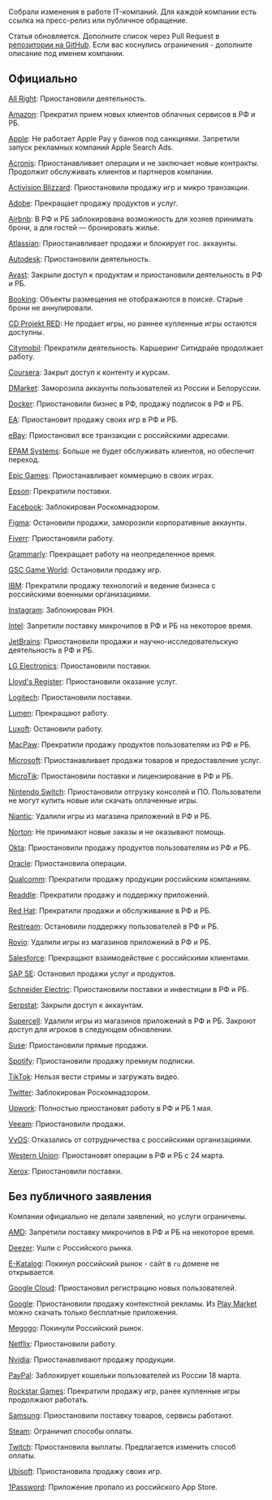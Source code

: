 Собрали изменения в работе IT-компаний. Для каждой компании есть ссылка на пресс-релиз или публичное обращение.

Статья обновляется. Дополните список через Pull Request в [репозитории на GitHub](https://github.com/sparrowcode/Articles/blob/main/ru/articles/sanctions-it-companies.md). Если вас коснулись ограничения - дополните описание под именем компании.

## Официально

[All Right](https://allright.com/ru/bye): Приостановили деятельность.

[Amazon](https://www.aboutamazon.com/news/community/amazons-assistance-in-ukraine): Прекратил прием новых клиентов облачных сервисов в РФ и РБ.

[Apple](https://www.buzzfeednews.com/article/sarahemerson/apple-responds-ukraine-russia-rt-sputnik-maps/): Не работает Apple Pay у банков под санкциями. Запретили запуск рекламных компаний Apple Search Ads.

[Acronis](https://www.acronis.com/en-us/blog/posts/acronis-suspends-all-operations-in-russia/): Приостанавливает операции и не заключает новые контракты. Продолжит обслуживать клиентов и партнеров компании.

[Activision Blizzard](https://www.activisionblizzard.com/newsroom/2022/03/supporting-the-ukrainian-people): Приостановили продажу игр и микро транзакции.

[Adobe](https://blog.adobe.com/en/publish/2022/03/04/adobe-stops-all-new-sales-in-russia): Прекращает продажу продуктов и услуг. 

[Airbnb](https://news.airbnb.com/airbnbs-actions-in-response-to-the-ukraine-crisis/): В РФ и РБ заблокирована возможность для хозяев принимать брони, а для гостей — бронировать жилье. 

[Atlassian](https://www.atlassian.com/blog/announcements/atlassian-stands-with-ukraine): Приостанавливает продажи и блокирует гос. аккаунты. 

[Autodesk](https://adsknews.autodesk.com/views/crisis-in-ukraine): Приостановили деятельность.

[Avast](https://blog.avast.com/avast-response-to-war-in-ukraine): Закрыли доступ к продуктам и приостановили деятельность в РФ и РБ.

[Booking](https://www.linkedin.com/posts/glennfogel_update-march-4-with-each-passing-day-as-activity-6904768188073275392-st4W/): Объекты размещения не отображаются в поиске. Старые брони не аннулировали.

[CD Projekt RED](https://en.cdprojektred.com/news/important-update-2/): Не продает игры, но раннее купленные игры остаются доступны.

[Citymobil](https://tass.ru/ekonomika/14045749): Прекратили деятельность. Каршеринг Ситидрайв продолжает работу.

[Coursera](https://blog.coursera.org/coursera-response-to-the-humanitarian-crisis-in-ukraine?utm_source=tw&utm_medium=social&utm_campaign=blog_courseraresponsetothehumanitariancrisisinukraine_03042022): Закрыт доступ к контенту и курсам. 

[DMarket](https://twitter.com/dmarket/status/1497952451726565383): Заморозила аккаунты пользователей из России и Белоруссии. 

[Docker](https://www.docker.com/blog/dockers-response-to-the-invasion-of-ukraine/): Приостановили бизнес в РФ, продажу подписок в РФ и РБ.

[EA](https://www.ea.com/news/update-on-electronic-arts-titles-in-russia-and-belarus): Приостановит продажу своих игр в РФ и РБ.

[eBay](https://export.ebay.com/ru/seller-updates/ebay-news/seller-performance-protection2022/): Приостановил все транзакции с российскими адресами.

[EPAM Systems](https://www.epam.com/about/newsroom/press-releases/2022/epam-provides-update-on-ukraine): Больше не будет обслуживать клиентов, но обеспечит переход. 

[Epic Games](https://twitter.com/EpicNewsroom/status/1500236775448588295): Приостанавливает коммерцию в своих играх.

[Epson](https://global.epson.com/newsroom/2022/news_20220309.html): Прекратили поставки.

[Facebook](https://rkn.gov.ru/news/rsoc/news74156.htm): Заблокирован Роскомнадзором.

[Figma](https://www.figma.com/blog/our-response-to-ukraine/): Остановили продажи, заморозили корпоративные аккаунты.

[Fiverr](https://blog.fiverr.com/post/fiverr-suspends-business-in-russia): Приостановили работу. 

[Grammarly](https://www.grammarly.com/stand-with-ukraine/): Прекращает работу на неопределенное время. 

[GSC Game World](https://vk.com/gscgameworld?w=wall-172971040_54303): Остановили продажу игр.

[IBM](https://newsroom.ibm.com/War-in-Ukraine-Supporting-IBMers/): Прекратили продажу технологий и ведение бизнеса с российскими военными организациями. 

[Instagram](https://rkn.gov.ru/news/rsoc/news74176.htm): Заблокирован РКН.

[Intel](https://twitter.com/intelnews/status/1499531394871083015): Запретили поставку микрочипов в РФ и РБ на некоторое время.

[JetBrains](https://blog.jetbrains.com/blog/2022/03/11/jetbrains-statement-on-ukraine/): Приостановили продажи и научно-исследовательскую деятельность в РФ и РБ.

[LG Electronics](https://www.lgnewsroom.com/2022/03/lg-suspends-shipments-to-russia/): Приостановили поставки.

[Lloyd's Register](https://www.lr.org/en/latest-news/lr-withdraws-services-to-russia/): Приостановили оказание услуг.

[Logitech](https://blog.logitech.com/2022/03/07/ukraine/): Приостановили поставки.

[Lumen](https://news.lumen.com/RussiaUkraine): Прекращают работу.

[Luxoft](https://www.luxoft.com/pr/we-stand-united-with-ukraine/): Остановили работу.

[MacPaw](https://twitter.com/MacPaw/status/1500064795579588609): Прекратили продажу продуктов пользователям из РФ и РБ.

[Microsoft](ttps://blogs.microsoft.com/on-the-issues/2022/03/04/microsoft-suspends-russia-sales-ukraine-conflict/): Приостанавливает продажи товаров и предоставление услуг. 

[MicroTik](https://twitter.com/mikrotik_com/status/1500806788727386114): Приостановили поставки и лицензирование в РФ и РБ.

[Nintendo Switch](https://www.nintendo.ru/-/-Nintendo--11593.html): Приостановили отгрузку консолей и ПО. Пользователи не могут купить новые или скачать оплаченные игры.

[Niantic](https://twitter.com/NianticLabs/status/1502120716665118725): Удалили игры из магазина приложений в РФ и РБ.

[Norton](https://support.norton.com/sp/ru/ru/home/current/info?inid=support-nav_support-homepage): Не принимают новые заказы и не оказывают помощь.

[Okta](https://www.okta.com/blog/2022/03/okta-stands-with-ukraine/): Приостановили продажу продуктов пользователям из РФ и РБ.

[Oracle](https://twitter.com/Oracle/status/1499058658583490568): Приостановила операции.

[Qualcomm](https://twitter.com/Qualcomm/status/1504137445771661313): Прекратили продажу продукции российским компаниям.

[Readdle](https://readdle.com/ru/no-service-russia): Прекратили продажу и поддержку приложений.

[Red Hat](https://www.redhat.com/en/blog/red-hats-response-war-ukraine): Прекратили продажи и обслуживание в РФ и РБ.

[Restream](https://restream.io/stop-war): Остановили поддержку пользователей в РФ и РБ.

[Rovio](https://www.rovio.com/articles/rovio-removes-its-games-from-app-stores-in-russia-and-belarus/): Удалили игры из магазинов приложений в РФ и РБ.

[Salesforce](https://www.salesforce.com/news/stories/standing-with-ukraine/): Прекращают взаимодействие с российскими клиентами.

[SAP SE](https://news.sap.com/2022/03/standing-in-solidarity/): Остановил продажи услуг и продуктов.

[Schneider Electric](https://www.se.com/ww/en/about-us/newsroom/news/press-releases/an-update-on-ukraine-russia-and-belarus-623333c931dba0100d4f745f): Приостановили поставки и инвестиции в РФ и РБ.

[Serpstat](https://serpstat.com/rf_ban/): Закрыли доступ к аккаунтам.

[Supercell](https://twitter.com/supercell/status/1501533775410470912): Удалили игры из магазинов приложений в РФ и РБ. Закроют доступ для игроков в следующем обновлении.

[Suse](https://www.suse.com/c/standing-with-ukraine/): Приостановили прямые продажи.

[Spotify](https://support.spotify.com/ru-ru/contact-spotify-support/?nosignup=true): Приостановили продажу премиум подписки.

[TikTok](https://twitter.com/TikTokComms/status/1500535437861048320): Нельзя вести стримы и загружать видео.

[Twitter](https://vc.ru/social/375177-roskomnadzor-zablokiroval-twitter-v-rossii): Заблокирован Роскомнадзором.

[Upwork](https://twitter.com/Upwork/status/1500837282210672640): Полностью приостановят работу в РФ и РБ 1 мая.

[Veeam](https://www.veeam.com/blog/142834.html): Приостановили продажи.

[VyOS](https://blog.vyos.io/global-security-issue-with-russian-federation-invasion-into-ukraine): Отказались от сотрудничества с российскими организациями.

[Western Union](https://ir.westernunion.com/news/archived-press-releases/press-release-details/2022/Western-Union-Suspends-Operations-in-Russia-and-Belarus/default.aspx): Приостановят операции в РФ и РБ с 24 марта.

[Xerox](https://www.news.xerox.com/news/xerox-releases-statement-on-conflict-in-ukraine): Приостановили поставки.

## Без публичного заявления

Компании официально не делали заявлений, но услуги ограничены.

[AMD](https://videocardz.com/newz/intel-and-amd-officially-confirm-all-shipments-to-russia-and-belarus-have-been-suspended/): Запретили поставку микрочипов в РФ и РБ на некоторое время.  

[Deezer](https://www.newsler.ru/society/2022/03/05/deezer-uhodit-iz-rossii): Ушли с Российского рынка. 

[E-Katalog](https://vc.ru/u/1011282-nikita/375139-ne-zhdite-vyplat-ot-e-katalog): Покинул российский рынок - сайт в `ru` домене не открывается.

[Google Cloud](https://www.businessinsider.com/google-cloud-stops-accepting-new-customers-in-russia-2022-3): Приостановил регистрацию новых пользователей.

[Google](https://www.nytimes.com/2022/03/03/technology/google-ads-russia.html): Приостановили продажу контекстной рекламы. Из [Play Market](https://support.google.com/googleplay/android-developer/answer/11950272) можно скачать только бесплатные приложения. 

[Megogo](https://www.vedomosti.ru/media/articles/2022/03/02/911742-megogo-prekraschaet-deyatelnost): Покинули Российский рынок. 

[Netflix](https://variety.com/2022/digital/news/netflix-suspends-service-russia-ukraine-invasion-1235197390/): Приостановили работу. 

[Nvidia](https://in.pcmag.com/graphics-cards/148243/nvidia-to-stop-all-product-sales-to-russia): Приостанавливают продажу продукции. 

[PayPal](https://www.paypal.com/ru/smarthelp/home): Заблокирует кошельки пользователей из России 18 марта. 

[Rockstar Games](https://tass.ru/ekonomika/13976059): Прекратили продажу игр, ранее купленные игры продолжают работать. 

[Samsung](https://www.bloomberg.com/news/articles/2022-03-04/samsung-suspends-shipments-of-phones-chips-to-russia?): Приостановили поставку товаров, сервисы работают.

[Steam](https://dtf.ru/gameindustry/1104642-steam-ogranichil-sposoby-oplaty-dlya-polzovateley-iz-rossii-dostupny-tolko-paypal-i-koshelek-magazina): Ограничил способы оплаты.

[Twitch](https://dtf.ru/gameindustry/1107855-twitch-priostanovila-vyplaty-rossiyskim-strimeram-im-predlagayut-vybrat-drugoy-sposob-oplaty): Приостановила выплаты. Предлагается изменить способ оплаты.

[Ubisoft](https://www.bloomberg.com/news/articles/2022-03-07/ubisoft-stopping-sales-in-russia-following-major-rivals): Приостановила продажу своих игр.

[1Password](https://vc.ru/services/379381-menedzher-paroley-1password-propal-iz-rossiyskogo-app-store): Приложение пропало из российского App Store.